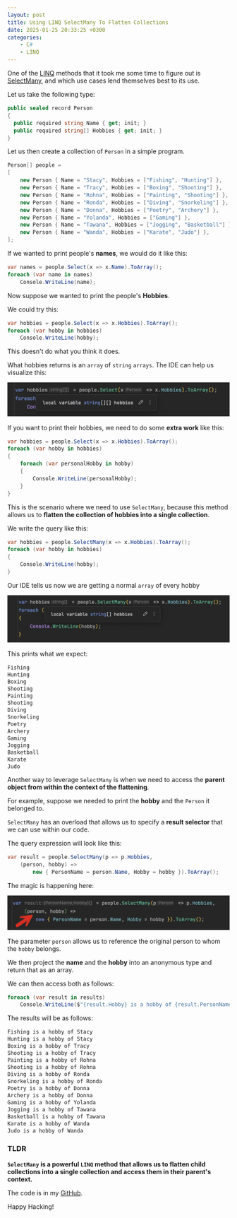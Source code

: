 ```yaml
---
layout: post
title: Using LINQ SelectMany To Flatten Collections
date: 2025-01-25 20:33:25 +0300
categories:
    - C#
    - LINQ
---
```


One of the [LINQ](https://learn.microsoft.com/en-us/dotnet/csharp/linq/) methods that it took me some time to figure out is [SelectMany](https://learn.microsoft.com/en-us/dotnet/api/system.linq.enumerable.selectmany?view=net-9.0), and which use cases lend themselves best to its use.

Let us take the following type:

```c#
public sealed record Person
{
  public required string Name { get; init; }
  public required string[] Hobbies { get; init; }
}
```

Let us then create a collection of `Person` in a simple program.

```c#
Person[] people =
[
    new Person { Name = "Stacy", Hobbies = ["Fishing", "Hunting"] },
    new Person { Name = "Tracy", Hobbies = ["Boxing", "Shooting"] },
    new Person { Name = "Rohna", Hobbies = ["Painting", "Shooting"] },
    new Person { Name = "Ronda", Hobbies = ["Diving", "Snorkeling"] },
    new Person { Name = "Donna", Hobbies = ["Poetry", "Archery"] },
    new Person { Name = "Yolanda", Hobbies = ["Gaming"] },
    new Person { Name = "Tawana", Hobbies = ["Jogging", "Basketball"] },
    new Person { Name = "Wanda", Hobbies = ["Karate", "Judo"] },
];
```

If we wanted to print people's **names**, we would do it like this:

```c#
var names = people.Select(x => x.Name).ToArray();
foreach (var name in names)
    Console.WriteLine(name);
```

Now suppose we wanted to print the people's **Hobbies**.

We could try this:

```c#
var hobbies = people.Select(x => x.Hobbies).ToArray();
foreach (var hobby in hobbies)
    Console.WriteLine(hobby);
```

This doesn't do what you think it does.

What hobbies returns is an `array` of `string` `arrays`. The IDE can help us visualize this:

![hobbiesArrayOfArray](../images/2025/01/hobbiesArrayOfArray.png)

If you want to print their hobbies, we need to do some **extra work** like this:

```c#
var hobbies = people.Select(x => x.Hobbies).ToArray();
foreach (var hobby in hobbies)
{
    foreach (var personalHobby in hobby)
    {
        Console.WriteLine(personalHobby);
    }
}
```

This is the scenario where we need to use `SelectMany`, because this method allows us to **flatten the collection of hobbies into a single collection**.

We write the query like this:

```c#
var hobbies = people.SelectMany(x => x.Hobbies).ToArray();
foreach (var hobby in hobbies)
{
    Console.WriteLine(hobby);
}
```

Our IDE tells us now we are getting a normal `array` of every hobby

![hobbiesArray](../images/2025/01/hobbiesArray.png)

This prints what we expect:

```plaintext
Fishing
Hunting
Boxing
Shooting
Painting
Shooting
Diving
Snorkeling
Poetry
Archery
Gaming
Jogging
Basketball
Karate
Judo
```

Another way to leverage `SelectMany` is when we need to access the **parent object from within the context of the flattening**.

For example, suppose we needed to print the **hobby** and the `Person` it belonged to.

`SelectMany` has an overload that allows us to specify a **result selector** that we can use within our code.

The query expression will look like this:

```c#
var result = people.SelectMany(p => p.Hobbies,
    (person, hobby) =>
        new { PersonName = person.Name, Hobby = hobby }).ToArray();
```

The magic is happening here:

![ResultSelector](../images/2025/01/ResultSelector.png)

The parameter `person` allows us to reference the original person to whom the `hobby` belongs.

We then project the **name** and the **hobby** into an anonymous type and return that as an array.

We can then access both as follows:

```c#
foreach (var result in results)
    Console.WriteLine($"{result.Hobby} is a hobby of {result.PersonName}");
```

The results will be as follows:

```plaintext
Fishing is a hobby of Stacy
Hunting is a hobby of Stacy
Boxing is a hobby of Tracy
Shooting is a hobby of Tracy
Painting is a hobby of Rohna
Shooting is a hobby of Rohna
Diving is a hobby of Ronda
Snorkeling is a hobby of Ronda
Poetry is a hobby of Donna
Archery is a hobby of Donna
Gaming is a hobby of Yolanda
Jogging is a hobby of Tawana
Basketball is a hobby of Tawana
Karate is a hobby of Wanda
Judo is a hobby of Wanda
```

### TLDR

**`SelectMany` is a powerful `LINQ` method that allows us to flatten child collections into a single collection and access them in their parent's context.**

The code is in my [GitHub](https://github.com/conradakunga/BlogCode/tree/master/2025-01-25%20-%20Select%20Many).

Happy Hacking!
